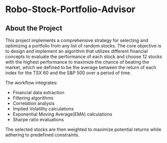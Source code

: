 # Robo-Stock-Portfolio-Advisor
## About the Project
This project implements a comprehensive strategy for selecting and optimizing a portfolio from any list of random stocks. The core objective is to design and implement an algorithm that utilizes different financial concepts to evaluate the performance of each stock and choose 12 stocks with the highest performance to maximize the chance of beating the market, which we defined to be the average between the return of each index for the TSX 60 and the S&P 500 over a period of time. 

The workflow integrates:
- Financial data extraction
- Filtering algorithms
- Correlation analysis
- Implied Volatility calculations
- Exponential Moving Average(EMA) calculations
- Sharpe ratio evaluations

The selected stocks are then weighted to maximize potential returns while adhering to predefined constraints.


